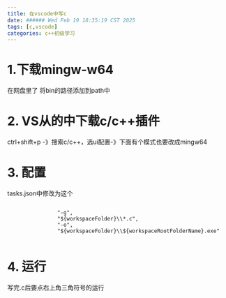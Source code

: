 ```yaml
---
title: 在vscode中写c
date: ###### Wed Feb 19 18:35:19 CST 2025
tags: [c,vscode]
categories: c++初级学习
---
```


# 1.下载mingw-w64
在网盘里了
将bin的路径添加到path中
# 2. VS从的中下载c/c++插件
ctrl+shift+p -》搜索c/c++，选ui配置-》下面有个模式也要改成mingw64
# 3. 配置
tasks.json中修改为这个
```

				"-g",
				"${workspaceFolder}\\*.c",
				"-o",
				"${workspaceFolder}\\${workspaceRootFolderName}.exe"


```
# 4. 运行
写完.c后要点右上角三角符号的运行
